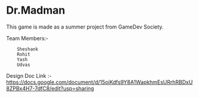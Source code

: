 # Dr.Madman
This game is made as a summer project from GameDev Society.

Team Members:- 

		Sheshank
		Rohit
		Yash
		Udvas

Design Doc Link :- https://docs.google.com/document/d/15oiKdfs9Y8A1WapkhmEsURrhRBDxU8ZPBx4H7-7dfC8/edit?usp=sharing
